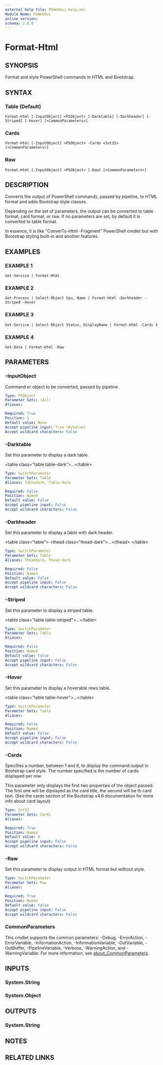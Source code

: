 ```yaml
---
external help file: PSWebGui-help.xml
Module Name: PSWebGui
online version:
schema: 2.0.0
---
```


# Format-Html

## SYNOPSIS
Format and style PowerShell commands in HTML and Bootstrap.

## SYNTAX

### Table (Default)
```
Format-Html [-InputObject] <PSObject> [-Darktable] [-Darkheader] [-Striped] [-Hover] [<CommonParameters>]
```

### Cards
```
Format-Html [-InputObject] <PSObject> -Cards <Int32> [<CommonParameters>]
```

### Raw
```
Format-Html [-InputObject] <PSObject> [-Raw] [<CommonParameters>]
```

## DESCRIPTION
Converts the output of PowerShell commands, passed by pipeline, to HTML format and adds Bootstrap style classes.

Depending on the set of parameters, the output can be converted to table format, card format, or raw.
If no parameters are set, by default it is converted to table format.
    
In essence, it is like "ConverTo-Html -Fragment" PowerShell cmdlet but with Bootstrap styling built-in and another features.

## EXAMPLES

### EXAMPLE 1
```
Get-Service | Format-Html
```

### EXAMPLE 2
```
Get-Process | Select-Object Cpu, Name | Format-Html -Darkheader -Striped -Hover
```

### EXAMPLE 3
```
Get-Service | Select-Object Status, DisplayName | Format-Html -Cards 3
```

### EXAMPLE 4
```
Get-Date | Format-Html -Raw
```

## PARAMETERS

### -InputObject
Command or object to be converted, passed by pipeline.

```yaml
Type: PSObject
Parameter Sets: (All)
Aliases:

Required: True
Position: 1
Default value: None
Accept pipeline input: True (ByValue)
Accept wildcard characters: False
```

### -Darktable
Set this parameter to display a dark table.

\<table class="table table-dark"\>...\</table\>

```yaml
Type: SwitchParameter
Parameter Sets: Table
Aliases: Tabledark, Table-dark

Required: False
Position: Named
Default value: False
Accept pipeline input: False
Accept wildcard characters: False
```

### -Darkheader
Set this parameter to display a table with dark header.

\<table class="table"\>
    \<thead class="thead-dark"\>...\</thead\>
\</table\>

```yaml
Type: SwitchParameter
Parameter Sets: Table
Aliases: Theaddark, Thead-dark

Required: False
Position: Named
Default value: False
Accept pipeline input: False
Accept wildcard characters: False
```

### -Striped
Set this parameter to display a striped table.

\<table class="table table-striped"\>...\</table\>

```yaml
Type: SwitchParameter
Parameter Sets: Table
Aliases:

Required: False
Position: Named
Default value: False
Accept pipeline input: False
Accept wildcard characters: False
```

### -Hover
Set this parameter to display a hoverable rows table.

\<table class="table table-hover"\>...\</table\>

```yaml
Type: SwitchParameter
Parameter Sets: Table
Aliases:

Required: False
Position: Named
Default value: False
Accept pipeline input: False
Accept wildcard characters: False
```

### -Cards
Specifies a number, between 1 and 6, to display the command output in Bootstrap card style.
The number specified is the number of cards displayed per row.

This parameter only displays the first two properties of the object passed.
The first one will be dipslayed as the card title, the second will be th card text.
(See the cards section of the Bootstrap v4.6 documentation for more info about card layout)

```yaml
Type: Int32
Parameter Sets: Cards
Aliases:

Required: True
Position: Named
Default value: 0
Accept pipeline input: False
Accept wildcard characters: False
```

### -Raw
Set this parameter to display output in HTML format but without style.

```yaml
Type: SwitchParameter
Parameter Sets: Raw
Aliases:

Required: True
Position: Named
Default value: False
Accept pipeline input: False
Accept wildcard characters: False
```

### CommonParameters
This cmdlet supports the common parameters: -Debug, -ErrorAction, -ErrorVariable, -InformationAction, -InformationVariable, -OutVariable, -OutBuffer, -PipelineVariable, -Verbose, -WarningAction, and -WarningVariable. For more information, see [about_CommonParameters](http://go.microsoft.com/fwlink/?LinkID=113216).

## INPUTS

### System.String
### System.Object
## OUTPUTS

### System.String
## NOTES

## RELATED LINKS
